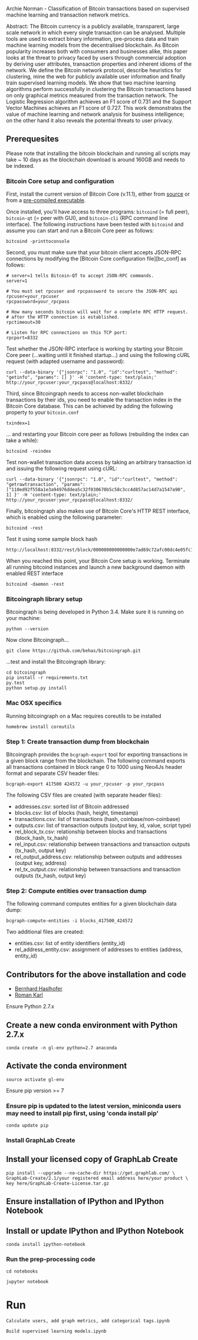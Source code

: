 Archie Norman - Classification of Bitcoin transactions based on supervised machine learning and transaction network metrics.

Abstract: The Bitcoin currency is a publicly available, transparent, large scale network in which every single transaction can be analysed. Multiple tools are used to extract binary information, pre-process data and train machine learning models from the decentralised blockchain. As Bitcoin popularity increases both with consumers and businesses alike, this paper looks at the threat to privacy faced by users through commercial adoption by deriving user attributes, transaction properties and inherent idioms of the network. We define the Bitcoin network protocol, describe heuristics for clustering, mine the web for publicly available user information and finally train supervised learning models. We show that two machine learning algorithms perform  successfully in clustering the Bitcoin transactions based on only graphical metrics measured from the transaction network. The Logistic Regression algorithm achieves an F1 score of 0.731 and the Support Vector Machines achieves an F1 score of 0.727. This work demonstrates the value of machine learning and network analysis for business intelligence; on the other hand it also reveals the potential threats to user privacy. 

## Prerequesites

Please note that installing the bitcoin blockchain and running all scripts may take ~ 10 days as the blockchain download is around 160GB and needs to be indexed.

### Bitcoin Core setup and configuration

First, install the current version of Bitcoin Core (v.11.1), either from [source](https://github.com/bitcoin/bitcoin) or from a [pre-compiled executable](https://bitcoin.org/en/download).

Once installed, you'll have access to three programs: `bitcoind` (= full peer), `bitcoin-qt` (= peer with GUI), and `bitcoin-cli` (RPC command line interface). The following instructions have been tested with `bitcoind` and assume you can start and run a Bitcoin Core peer as follows:

    bitcoind -printtoconsole

Second, you must make sure that your bitcoin client accepts JSON-RPC connections by modifying the [Bitcoin Core configuration file][bc_conf] as follows:

    # server=1 tells Bitcoin-QT to accept JSON-RPC commands.
    server=1

    # You must set rpcuser and rpcpassword to secure the JSON-RPC api
    rpcuser=your_rpcuser
    rpcpassword=your_rpcpass

    # How many seconds bitcoin will wait for a complete RPC HTTP request.
    # after the HTTP connection is established.
    rpctimeout=30

    # Listen for RPC connections on this TCP port:
    rpcport=8332

Test whether the JSON-RPC interface is working by starting your Bitcoin Core peer (...waiting until it finished startup...) and using the following cURL request (with adapted username and password):

    curl --data-binary '{"jsonrpc": "1.0", "id":"curltest", "method": "getinfo", "params": [] }' -H 'content-type: text/plain;' http://your_rpcuser:your_rpcpass@localhost:8332/


Third, since Bitcoingraph needs to access non-wallet blockchain transactions by their ids, you need to enable the transaction index in the Bitcoin Core database. This can be achieved by adding the following property to your `bitcoin.conf`

    txindex=1

... and restarting your Bitcoin core peer as follows (rebuilding the index can take a while):

    bitcoind -reindex


Test non-wallet transaction data access by taking an arbitrary transaction id and issuing the following request using cURL:

    curl --data-binary '{"jsonrpc": "1.0", "id":"curltest", "method": "getrawtransaction", "params": ["110ed92f558a1e3a94976ddea5c32f030670b5c58c3cc4d857ac14d7a1547a90", 1] }' -H 'content-type: text/plain;' http://your_rpcuser:your_rpcpass@localhost:8332/


Finally, bitcoingraph also makes use of Bitcoin Core's HTTP REST interface, which is enabled using the following parameter:

    bitcoind -rest

Test it using some sample block hash

    http://localhost:8332/rest/block/000000000000000e7ad69c72afc00dc4e05fc15ae3061c47d3591d07c09f2928.json


When you reached this point, your Bitcoin Core setup is working. Terminate all running bitcoind instances and launch a new background daemon with enabled REST interface

    bitcoind -daemon -rest


### Bitcoingraph library setup

Bitcoingraph is being developed in Python 3.4. Make sure it is running on your machine:

    python --version


Now clone Bitcoingraph...

    git clone https://github.com/behas/bitcoingraph.git


...test and install the Bitcoingraph library:

    cd bitcoingraph
    pip install -r requirements.txt
    py.test
    python setup.py install


### Mac OSX specifics

Running bitcoingraph on a Mac requires coreutils to be installed

    homebrew install coreutils

### Step 1: Create transaction dump from blockchain

Bitcoingraph provides the `bcgraph-export` tool for exporting transactions in a given block range from the blockchain. The following command exports all transactions contained in block range 0 to 1000 using Neo4Js header format and separate CSV header files:

    bcgraph-export 417500 424572 -u your_rpcuser -p your_rpcpass

The following CSV files are created (with separate header files):

* addresses.csv: sorted list of Bitcoin addressed
* blocks.csv: list of blocks (hash, height, timestamp)
* transactions.csv: list of transactions (hash, coinbase/non-coinbase)
* outputs.csv: list of transaction outputs (output key, id, value, script type)
* rel_block_tx.csv: relationship between blocks and transactions (block_hash, tx_hash)
* rel_input.csv: relationship between transactions and transaction outputs (tx_hash, output key)
* rel_output_address.csv: relationship between outputs and addresses (output key, address)
* rel_tx_output.csv: relationship between transactions and transaction outputs (tx_hash, output key)


### Step 2: Compute entities over transaction dump

The following command computes entities for a given blockchain data dump:

    bcgraph-compute-entities -i blocks_417500_424572

Two additional files are created:

* entities.csv: list of entity identifiers (entity_id)
* rel_address_entity.csv: assignment of addresses to entities (address, entity_id)


## Contributors for the above installation and code

* [Bernhard Haslhofer](mailto:bernhard.haslhofer@ait.ac.at)
* [Roman Karl](mailto:roman.karl@ait.ac.at)

Ensure Python 2.7.x

## Create a new conda environment with Python 2.7.x

    conda create -n gl-env python=2.7 anaconda

## Activate the conda environment

    source activate gl-env

Ensure pip version \>= 7

### Ensure pip is updated to the latest version, miniconda users may need to install pip first, using 'conda install pip'

    conda update pip

### Install GraphLab Create

## Install your licensed copy of GraphLab Create

    pip install --upgrade --no-cache-dir https://get.graphlab.com/ \
    GraphLab-Create/2.1/your registered email address here/your product \
    key here/GraphLab-Create-License.tar.gz

## Ensure installation of IPython and IPython Notebook

## Install or update IPython and IPython Notebook

    conda install ipython-notebook

### Run the prep-processing code

    cd notebooks

    jupyter notebook

# Run

    Calculate users, add graph metrics, add categorical tags.ipynb

    Build supervised learning models.ipynb





